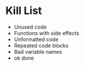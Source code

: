 Kill List
=========
* Unused code
* Functions with side effects
* Unformatted code
* Repeated code blocks
* Bad variable names
* ok done
